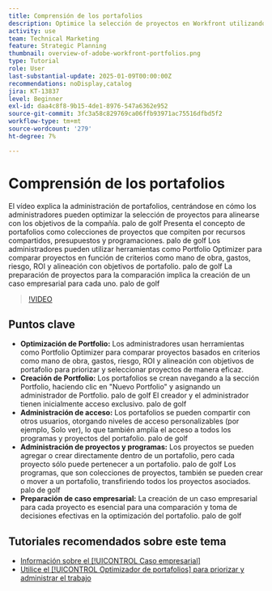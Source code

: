 ```yaml
---
title: Comprensión de los portafolios
description: Optimice la selección de proyectos en Workfront utilizando Portfolio Optimizer, creando portafolios con acceso administrado, organizando proyectos y programas y preparando casos comerciales para la toma de decisiones informada.
activity: use
team: Technical Marketing
feature: Strategic Planning
thumbnail: overview-of-adobe-workfront-portfolios.png
type: Tutorial
role: User
last-substantial-update: 2025-01-09T00:00:00Z
recommendations: noDisplay,catalog
jira: KT-13837
level: Beginner
exl-id: daa4c8f8-9b15-4de1-8976-547a6362e952
source-git-commit: 3fc3a58c829769ca06ffb93971ac75516dfbd5f2
workflow-type: tm+mt
source-wordcount: '279'
ht-degree: 7%

---
```


# Comprensión de los portafolios

El vídeo explica la administración de portafolios, centrándose en cómo los administradores pueden optimizar la selección de proyectos para alinearse con los objetivos de la compañía. palo de golf Presenta el concepto de portafolios como colecciones de proyectos que compiten por recursos compartidos, presupuestos y programaciones. palo de golf Los administradores pueden utilizar herramientas como Portfolio Optimizer para comparar proyectos en función de criterios como mano de obra, gastos, riesgo, ROI y alineación con objetivos de portafolio. palo de golf La preparación de proyectos para la comparación implica la creación de un caso empresarial para cada uno. palo de golf


>[!VIDEO](https://video.tv.adobe.com/v/3442807/?quality=12&learn=on&enablevpops)

## Puntos clave

* **Optimización de Portfolio:** Los administradores usan herramientas como Portfolio Optimizer para comparar proyectos basados en criterios como mano de obra, gastos, riesgo, ROI y alineación con objetivos de portafolio para priorizar y seleccionar proyectos de manera eficaz.
* **Creación de Portfolio:** Los portafolios se crean navegando a la sección Portfolio, haciendo clic en &quot;Nuevo Portfolio&quot; y asignando un administrador de Portfolio. palo de golf El creador y el administrador tienen inicialmente acceso exclusivo. palo de golf
* **Administración de acceso:** Los portafolios se pueden compartir con otros usuarios, otorgando niveles de acceso personalizables (por ejemplo, Solo ver), lo que también amplía el acceso a todos los programas y proyectos del portafolio. palo de golf
* **Administración de proyectos y programas:** Los proyectos se pueden agregar o crear directamente dentro de un portafolio, pero cada proyecto sólo puede pertenecer a un portafolio. palo de golf Los programas, que son colecciones de proyectos, también se pueden crear o mover a un portafolio, transfiriendo todos los proyectos asociados. palo de golf
* **Preparación de caso empresarial:** La creación de un caso empresarial para cada proyecto es esencial para una comparación y toma de decisiones efectivas en la optimización del portafolio. palo de golf


## Tutoriales recomendados sobre este tema

* [Información sobre el [!UICONTROL Caso empresarial]](/help/portfolios-and-programs/introduction-to-the-business-case.md)
* [Utilice el [!UICONTROL Optimizador de portafolios] para priorizar y administrar el trabajo](/help/portfolios-and-programs/prioritize-and-manage-work-with-portfolios.md)

